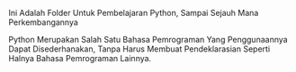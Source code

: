 Ini Adalah Folder Untuk Pembelajaran Python, Sampai Sejauh Mana Perkembangannya

Python Merupakan Salah Satu Bahasa Pemrograman Yang Penggunaannya Dapat Disederhanakan, Tanpa Harus Membuat Pendeklarasian Seperti Halnya Bahasa Pemrograman Lainnya.

